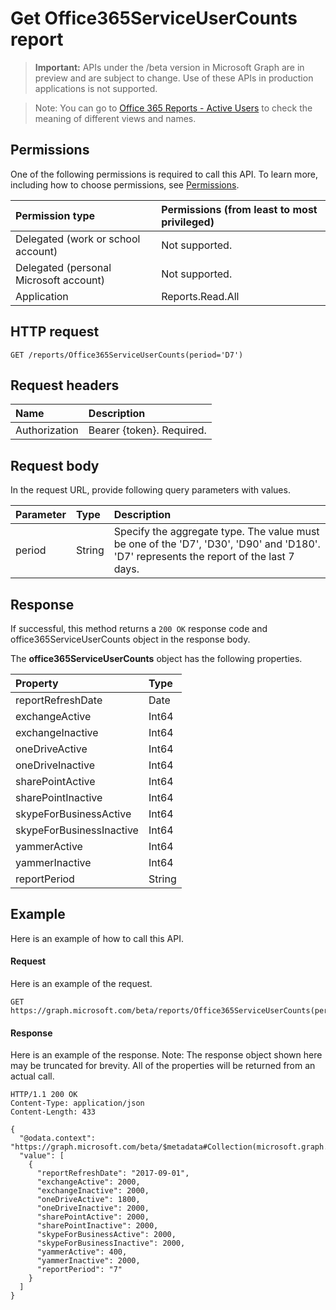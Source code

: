 # Get Office365ServiceUserCounts report

> **Important:** APIs under the /beta version in Microsoft Graph are in preview and are subject to change. Use of these APIs in production applications is not supported.

> Note: You can go to [Office 365 Reports - Active Users](https://support.office.com/client/Active-Users-fc1cf1d0-cd84-43fd-adb7-a4c4dfa8112d) to check the meaning of different views and names.

## Permissions

One of the following permissions is required to call this API. To learn more, including how to choose permissions, see [Permissions](../../../concepts/permissions_reference.md).

|Permission type      | Permissions (from least to most privileged)              |
|:--------------------|:---------------------------------------------------------|
|Delegated (work or school account) | Not supported.    |
|Delegated (personal Microsoft account) | Not supported.    |
|Application | Reports.Read.All |

## HTTP request

<!-- { "blockType": "ignored" } -->

```http
GET /reports/Office365ServiceUserCounts(period='D7')
```

## Request headers

| Name       | Description|
|:---------------|:----------|
| Authorization  | Bearer {token}. Required. |

## Request body

In the request URL, provide following query parameters with values.

| Parameter   | Type|Description|
|:---------------|:--------|:----------|
|period|String|Specify the aggregate type. The value must be one of the 'D7', 'D30', 'D90' and 'D180'. 'D7' represents the report of the last 7 days.|

## Response

If successful, this method returns a `200 OK` response code and office365ServiceUserCounts object in the response body.

The **office365ServiceUserCounts** object has the following properties.

| Property       | Type|
|:---------------|:----------|
|reportRefreshDate|Date|
|exchangeActive|Int64|
|exchangeInactive|Int64|
|oneDriveActive|Int64|
|oneDriveInactive|Int64|
|sharePointActive|Int64|
|sharePointInactive|Int64|
|skypeForBusinessActive|Int64|
|skypeForBusinessInactive|Int64|
|yammerActive|Int64|
|yammerInactive|Int64|
|reportPeriod|String|

## Example

Here is an example of how to call this API.

#### Request

Here is an example of the request.

```http
GET https://graph.microsoft.com/beta/reports/Office365ServiceUserCounts(period='D7')
```

#### Response

Here is an example of the response.
Note: The response object shown here may be truncated for brevity. All of the properties will be returned from an actual call.
```http
HTTP/1.1 200 OK
Content-Type: application/json
Content-Length: 433

{
  "@odata.context": "https://graph.microsoft.com/beta/$metadata#Collection(microsoft.graph.office365ServiceUserCounts)", 
  "value": [
    {
      "reportRefreshDate": "2017-09-01", 
      "exchangeActive": 2000, 
      "exchangeInactive": 2000, 
      "oneDriveActive": 1800, 
      "oneDriveInactive": 2000, 
      "sharePointActive": 2000, 
      "sharePointInactive": 2000, 
      "skypeForBusinessActive": 2000, 
      "skypeForBusinessInactive": 2000, 
      "yammerActive": 400, 
      "yammerInactive": 2000, 
      "reportPeriod": "7"
    }
  ]
}
```